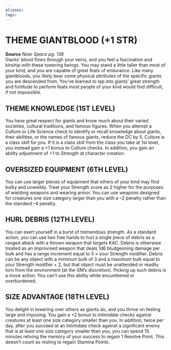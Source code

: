 ```yaml
---
aliases: 
tags: 
---
```

# THEME GIANTBLOOD (+1 STR)
**Source** _Near Space pg. 138_  
Giants’ blood flows through your veins, and you feel a fascination and kinship with these towering beings. You may stand a little taller than most of your kind, and you are capable of great feats of endurance. Like many giantbloods, you likely bear some physical attributes of the specific giants you are descended from. You’ve learned to tap into giants’ great strength and fortitude to perform feats most people of your kind would find difficult, if not impossible.  

## THEME KNOWLEDGE (1ST LEVEL)

You have great respect for giants and know much about their varied societies, cultural traditions, and famous figures. When you attempt a Culture or Life Science check to identify or recall knowledge about giants, their abilities, or the names of famous giants, reduce the DC by 5. Culture is a class skill for you. If it is a class skill from the class you take at 1st level, you instead gain a +1 bonus to Culture checks. In addition, you gain an ability adjustment of +1 to Strength at character creation.  

## OVERSIZED EQUIPMENT (6TH LEVEL)

You can use larger pieces of equipment that others of your kind may find bulky and unwieldy. Treat your Strength score as 2 higher for the purposes of wielding weapons and wearing armor. You can use weapons designed for creatures one size category larger than you with a –2 penalty rather than the standard –4 penalty.  

## HURL DEBRIS (12TH LEVEL)

You can exert yourself in a burst of tremendous strength. As a standard action, you can use two free hands to hurl a single piece of debris as a ranged attack with a thrown weapon that targets KAC. Debris is otherwise treated as an improvised weapon that deals 1d6 bludgeoning damage per bulk and has a range increment equal to 5 × your Strength modifier. Debris can be any object with a minimum bulk of 3 and a maximum bulk equal to your Strength modifier + 2, but that object must be unattended or readily torn from the environment (at the GM’s discretion). Picking up such debris is a move action. You can’t use this ability while encumbered or overburdened.  

## SIZE ADVANTAGE (18TH LEVEL)

You delight in towering over others as giants do, and you thrive on feeling large and imposing. You gain a +2 bonus to Intimidate checks against creatures at least one size category smaller than you. In addition, twice per day, after you succeed at an Intimidate check against a significant enemy that is at least one size category smaller than you, you can spend 10 minutes reliving the memory of your success to regain 1 Resolve Point. This doesn’t count as resting to regain Stamina Points.
